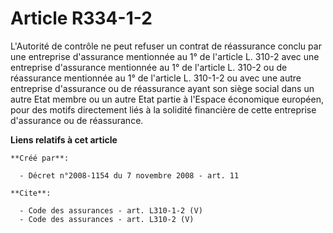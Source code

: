 # Article R334-1-2

L'Autorité de contrôle ne peut refuser un contrat de réassurance conclu par une entreprise d'assurance mentionnée au 1° de
l'article L. 310-2 avec une entreprise d'assurance mentionnée au 1° de l'article L. 310-2 ou de réassurance mentionnée au 1°
de l'article L. 310-1-2 ou avec une autre entreprise d'assurance ou de réassurance ayant son siège social dans un autre Etat
membre ou un autre Etat partie à l'Espace économique européen, pour des motifs directement liés à la solidité financière de
cette entreprise d'assurance ou de réassurance.

**Liens relatifs à cet article**

	**Créé par**:

	  - Décret n°2008-1154 du 7 novembre 2008 - art. 11

	**Cite**:

	  - Code des assurances - art. L310-1-2 (V)
	  - Code des assurances - art. L310-2 (V)
